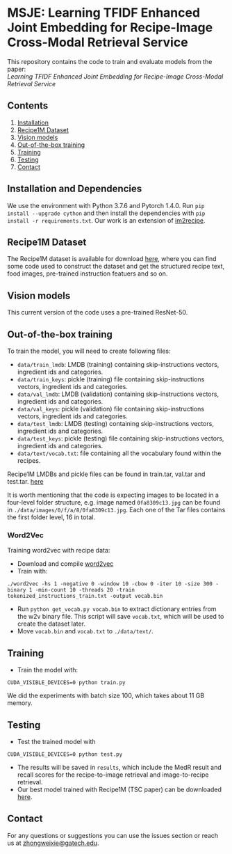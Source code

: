 # MSJE: Learning TFIDF Enhanced Joint Embedding for Recipe-Image Cross-Modal Retrieval Service

This repository contains the code to train and evaluate models from the paper:  
_Learning TFIDF Enhanced Joint Embedding for Recipe-Image Cross-Modal Retrieval Service_

[//]: # ( If you find this code useful, please consider citing:)


 

## Contents
1. [Installation](#installation)
2. [Recipe1M Dataset](#recipe1m-dataset)
3. [Vision models](#vision-models)
4. [Out-of-the-box training](#out-of-the-box-training)
5. [Training](#training)
6. [Testing](#testing)
7. [Contact](#contact)

## Installation and Dependencies

We use the environment with Python 3.7.6 and Pytorch 1.4.0. Run ```pip install --upgrade cython``` and then install the dependencies with ```pip install -r requirements.txt```. Our work is an extension of [im2recipe](https://github.com/torralba-lab/im2recipe-Pytorch).

## Recipe1M Dataset

The Recipe1M dataset is available for download [here](http://im2recipe.csail.mit.edu/dataset/download), where you can find some code used to construct the dataset and get the structured recipe text, food images, pre-trained instruction featuers and so on. 

## Vision models

This current version of the code uses a pre-trained ResNet-50.

## Out-of-the-box training

To train the model, you will need to create following files:
* `data/train_lmdb`: LMDB (training) containing skip-instructions vectors, ingredient ids and categories.
* `data/train_keys`: pickle (training) file containing skip-instructions vectors, ingredient ids and categories.
* `data/val_lmdb`: LMDB (validation) containing skip-instructions vectors, ingredient ids and categories.
* `data/val_keys`: pickle (validation) file containing skip-instructions vectors, ingredient ids and categories.
* `data/test_lmdb`: LMDB (testing) containing skip-instructions vectors, ingredient ids and categories.
* `data/test_keys`: pickle (testing) file containing skip-instructions vectors, ingredient ids and categories.
* `data/text/vocab.txt`: file containing all the vocabulary found within the recipes.

Recipe1M LMDBs and pickle files can be found in train.tar, val.tar and test.tar. [here](http://im2recipe.csail.mit.edu/dataset/download)

It is worth mentioning that the code is expecting images to be located in a four-level folder structure, e.g. image named `0fa8309c13.jpg` can be found in `./data/images/0/f/a/8/0fa8309c13.jpg`. Each one of the Tar files contains the first folder level, 16 in total. 


### Word2Vec

Training word2vec with recipe data:

- Download and compile [word2vec](https://storage.googleapis.com/google-code-archive-source/v2/code.google.com/word2vec/source-archive.zip)
- Train with:

```
./word2vec -hs 1 -negative 0 -window 10 -cbow 0 -iter 10 -size 300 -binary 1 -min-count 10 -threads 20 -train tokenized_instructions_train.txt -output vocab.bin
```

- Run ```python get_vocab.py vocab.bin``` to extract dictionary entries from the w2v binary file. This script will save ```vocab.txt```, which will be used to create the dataset later.
- Move ```vocab.bin``` and ```vocab.txt``` to ```./data/text/```.



## Training

- Train the model with: 
```
CUDA_VISIBLE_DEVICES=0 python train.py 
```
We did the experiments with batch size 100, which takes about 11 GB memory.



## Testing
- Test the trained model with
```
CUDA_VISIBLE_DEVICES=0 python test.py
```
- The results will be saved in ```results```, which include the MedR result and recall scores for the recipe-to-image retrieval and image-to-recipe retrieval.
- Our best model trained with Recipe1M (TSC paper) can be downloaded [here](https://drive.google.com/drive/folders/1q4MpqSXr_ZCy2QiBn1XV-B6fFlQFjwSV?usp=sharing).


## Contact

For any questions or suggestions you can use the issues section or reach us at zhongweixie@gatech.edu.
